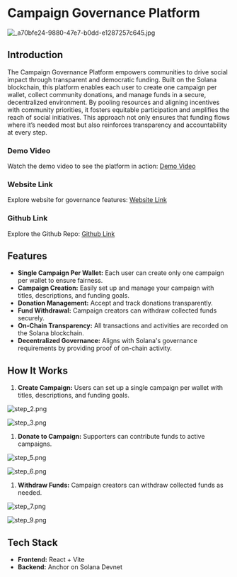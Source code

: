 # Campaign Governance Platform


![_a70bfe24-9880-47e7-b0dd-e1287257c645.jpg](https://cdn.dorahacks.io/static/files/191e2926320ac7b2856cdb14e60b2e69.jpg)

## Introduction

The Campaign Governance Platform empowers communities to drive social impact through transparent and democratic funding. Built on the Solana blockchain, this platform enables each user to create one campaign per wallet, collect community donations, and manage funds in a secure, decentralized environment. By pooling resources and aligning incentives with community priorities, it fosters equitable participation and amplifies the reach of social initiatives. This approach not only ensures that funding flows where it’s needed most but also reinforces transparency and accountability at every step.

### Demo Video

Watch the demo video to see the platform in action: [Demo Video](https://youtu.be/MkiQO4Zy2qs)

### Website Link

Explore website for governance features: [Website Link](https://crowd-funds-solana.vercel.app/)

### Github Link

Explore the Github Repo: [Github Link](https://github.com/Sushant041/crowd_funds_solana)

## Features

- **Single Campaign Per Wallet:** Each user can create only one campaign per wallet to ensure fairness.
- **Campaign Creation:** Easily set up and manage your campaign with titles, descriptions, and funding goals.
- **Donation Management:** Accept and track donations transparently.
- **Fund Withdrawal:** Campaign creators can withdraw collected funds securely.
- **On-Chain Transparency:** All transactions and activities are recorded on the Solana blockchain.
- **Decentralized Governance:** Aligns with Solana's governance requirements by providing proof of on-chain activity.

## How It Works

1. **Create Campaign:** Users can set up a single campaign per wallet with titles, descriptions, and funding goals.

![step_2.png](https://cdn.dorahacks.io/static/files/19302b0e7f20a4671ac7c684263a7baf.png)

![step_3.png](https://cdn.dorahacks.io/static/files/191e293d1245e223fbf56a9450a956a5.png)

1. **Donate to Campaign:** Supporters can contribute funds to active campaigns.

![step_5.png](https://cdn.dorahacks.io/static/files/191e298b0bff6c1f70a42404fdfb95ff.png)

![step_6.png](https://cdn.dorahacks.io/static/files/191e298ea972525de57e82e4bc298267.png)


1. **Withdraw Funds:** Campaign creators can withdraw collected funds as needed.

![step_7.png](https://cdn.dorahacks.io/static/files/191e29953b1ba06d1e82ee54b9ab075c.png)

![step_9.png](https://cdn.dorahacks.io/static/files/191e2997d5660b8ade4aa7343f8a04dd.png)

## Tech Stack

- **Frontend:** React + Vite
- **Backend:** Anchor on Solana Devnet
